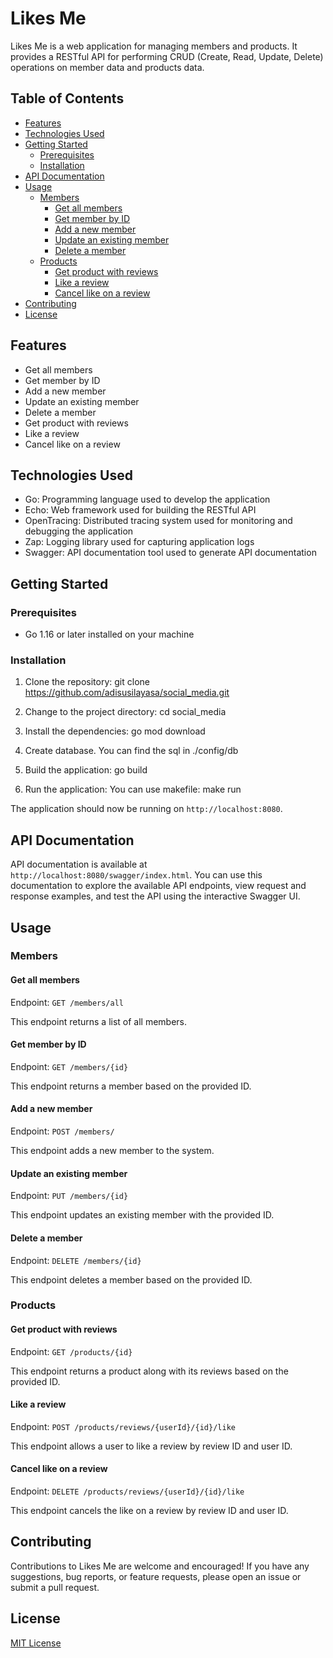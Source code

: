 # Likes Me 
Likes Me is a web application for managing members and products. It provides a RESTful API for performing CRUD (Create, Read, Update, Delete) operations on member data and products data.

## Table of Contents

- [Features](#features)
- [Technologies Used](#technologies-used)
- [Getting Started](#getting-started)
  - [Prerequisites](#prerequisites)
  - [Installation](#installation)
- [API Documentation](#api-documentation)
- [Usage](#usage)
  - [Members](#members)
    - [Get all members](#get-all-members)
    - [Get member by ID](#get-member-by-id)
    - [Add a new member](#add-a-new-member)
    - [Update an existing member](#update-an-existing-member)
    - [Delete a member](#delete-a-member)
  - [Products](#products)
    - [Get product with reviews](#get-product-with-reviews)
    - [Like a review](#like-a-review)
    - [Cancel like on a review](#cancel-like-on-a-review)
- [Contributing](#contributing)
- [License](#license)

## Features

- Get all members
- Get member by ID
- Add a new member
- Update an existing member
- Delete a member
- Get product with reviews
- Like a review
- Cancel like on a review

## Technologies Used

- Go: Programming language used to develop the application
- Echo: Web framework used for building the RESTful API
- OpenTracing: Distributed tracing system used for monitoring and debugging the application
- Zap: Logging library used for capturing application logs
- Swagger: API documentation tool used to generate API documentation

## Getting Started

### Prerequisites

- Go 1.16 or later installed on your machine

### Installation

1. Clone the repository:
git clone https://github.com/adisusilayasa/social_media.git

2. Change to the project directory:
cd social_media


3. Install the dependencies:
go mod download

4. Create database. You can find the sql in ./config/db 

5. Build the application:
go build

6. Run the application:
You can use makefile:
make run



The application should now be running on `http://localhost:8080`.

## API Documentation

API documentation is available at `http://localhost:8080/swagger/index.html`. You can use this documentation to explore the available API endpoints, view request and response examples, and test the API using the interactive Swagger UI.

## Usage

### Members

#### Get all members

Endpoint: `GET /members/all`

This endpoint returns a list of all members.

#### Get member by ID

Endpoint: `GET /members/{id}`

This endpoint returns a member based on the provided ID.

#### Add a new member

Endpoint: `POST /members/`

This endpoint adds a new member to the system.

#### Update an existing member

Endpoint: `PUT /members/{id}`

This endpoint updates an existing member with the provided ID.

#### Delete a member

Endpoint: `DELETE /members/{id}`

This endpoint deletes a member based on the provided ID.

### Products

#### Get product with reviews

Endpoint: `GET /products/{id}`

This endpoint returns a product along with its reviews based on the provided ID.

#### Like a review

Endpoint: `POST /products/reviews/{userId}/{id}/like`

This endpoint allows a user to like a review by review ID and user ID.

#### Cancel like on a review

Endpoint: `DELETE /products/reviews/{userId}/{id}/like`

This endpoint cancels the like on a review by review ID and user ID.

## Contributing

Contributions to Likes Me are welcome and encouraged! If you have any suggestions, bug reports, or feature requests, please open an issue or submit a pull request.

## License

[MIT License](https://opensource.org/licenses/MIT)





